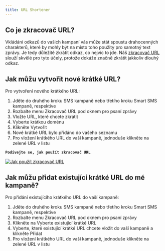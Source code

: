 ```yaml
---
title: URL Shortener
---
```


## Co je zkracovač URL?
Vkládání odkazů do vašich kampaní vás může stát spoustu drahocenných charakterů, které by mohly být na místo toho použity pro samotný text zprávy. Je tedy důležité zkrátit odkaz, co nejvíc to jde. Náš [zkracovač URL](https://www.bulkgate.com/cs/sms-portal-cs#zkracovac-url) slouží skvělé pro tyto účely, protože dokáže značně zkrátit jakkoliv dlouhý odkaz.
 

## Jak můžu vytvořit nové krátké URL?
Pro vytvoření nového krátkého URL:
1.	Jděte do druhého kroku SMS kampaně nebo třetího kroku Smart SMS kampaně, respektive
2.	Rozbalte menu Zkracovač URL pod oknem pro psaní zprávy
3.	Vložte URL, které chcete zkrátit
4.	Vyberte krátkou doménu
5.	Klikněte Vytvořit
6.	Nové krátké URL bylo přidáno do vašeho seznamu
7.	Pro vložení krátkého URL do vaší kampaně, jednoduše klikněte na zelené URL v listu


**`Podívejte se, jak použít zkracovač URL`**

[![Jak použít zkracovač URL](https://img.youtube.com/vi/Bt5QK6kywkM/hqdefault.jpg)](https://youtu.be/Bt5QK6kywkM)


## Jak můžu přidat existující krátké URL do mé kampaně?
Pro přidání existujícího krátkého URL do vaší kampaně:
1.	Jděte do druhého kroku SMS kampaně nebo třetího kroku Smart SMS kampaně, respektive
2.	Rozbalte menu Zkracovač URL pod oknem pro psaní zprávy
3.	Klikněte na Vyberte existující krátké URL
4.	Vyberte, které existující krátké URL chcete vložit do vaší kampaně a klikněte Přidat
5.	Pro vložení krátkého URL do vaší kampaně, jednoduše klikněte na zelené URL v listu
